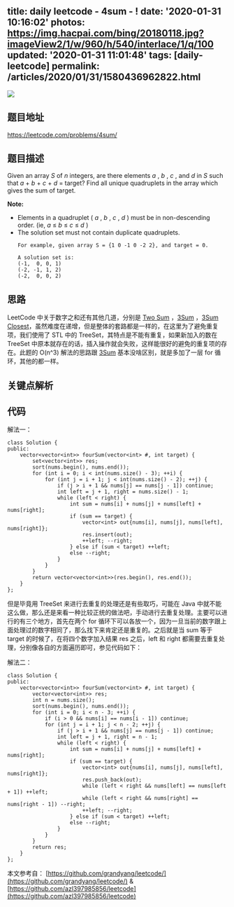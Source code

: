 title: daily leetcode - 4sum - !
date: '2020-01-31 10:16:02'
photos: https://img.hacpai.com/bing/20180118.jpg?imageView2/1/w/960/h/540/interlace/1/q/100
updated: '2020-01-31 11:01:48'
tags: [daily-leetcode]
permalink: /articles/2020/01/31/1580436962822.html
---
![](https://img.hacpai.com/bing/20180118.jpg?imageView2/1/w/960/h/540/interlace/1/q/100)

## 题目地址

https://leetcode.com/problems/4sum/

## 题目描述

Given an array *S* of *n* integers, are there elements *a* , *b* , *c* , and *d* in *S* such that *a* + *b* + *c* + *d* = target? Find all unique quadruplets in the array which gives the sum of target.

**Note:**

* Elements in a quadruplet ( *a* , *b* , *c* , *d* ) must be in non-descending order. (ie, *a* ≤ *b* ≤ *c* ≤ *d* )
* The solution set must not contain duplicate quadruplets.
  ```
  For example, given array S = {1 0 -1 0 -2 2}, and target = 0.

  A solution set is:
  (-1,  0, 0, 1)
  (-2, -1, 1, 2)
  (-2,  0, 0, 2)
  ```

## 思路

LeetCode 中关于数字之和还有其他几道，分别是 [Two Sum](http://www.cnblogs.com/grandyang/p/4130379.html) ，[3Sum](http://www.cnblogs.com/grandyang/p/4481576.html) ，[3Sum Closest](http://www.cnblogs.com/grandyang/p/4510984.html)，虽然难度在递增，但是整体的套路都是一样的，在这里为了避免重复项，我们使用了 STL 中的 TreeSet，其特点是不能有重复，如果新加入的数在 TreeSet 中原本就存在的话，插入操作就会失败，这样能很好的避免的重复项的存在。此题的 O(n^3) 解法的思路跟 [3Sum](http://www.cnblogs.com/grandyang/p/4481576.html) 基本没啥区别，就是多加了一层 for 循环，其他的都一样。

## 关键点解析

## 代码

解法一：

```
class Solution {
public:
    vector<vector<int>> fourSum(vector<int> #, int target) {
        set<vector<int>> res;
        sort(nums.begin(), nums.end());
        for (int i = 0; i < int(nums.size() - 3); ++i) {
            for (int j = i + 1; j < int(nums.size() - 2); ++j) {
                if (j > i + 1 && nums[j] == nums[j - 1]) continue;
                int left = j + 1, right = nums.size() - 1;
                while (left < right) {
                    int sum = nums[i] + nums[j] + nums[left] + nums[right];
                    if (sum == target) {
                        vector<int> out{nums[i], nums[j], nums[left], nums[right]};
                        res.insert(out);
                        ++left; --right;
                    } else if (sum < target) ++left;
                    else --right;
                }
            }
        }
        return vector<vector<int>>(res.begin(), res.end());
    }
};

```

但是毕竟用 TreeSet 来进行去重复的处理还是有些取巧，可能在 Java 中就不能这么做，那么还是来看一种比较正统的做法吧，手动进行去重复处理。主要可以进行的有三个地方，首先在两个 for 循环下可以各放一个，因为一旦当前的数字跟上面处理过的数字相同了，那么找下来肯定还是重复的。之后就是当 sum 等于 target 的时候了，在将四个数字加入结果 res 之后，left 和 right 都需要去重复处理，分别像各自的方面遍历即可，参见代码如下：

解法二：

```
class Solution {
public:
    vector<vector<int>> fourSum(vector<int> #, int target) {
        vector<vector<int>> res;
        int n = nums.size();
        sort(nums.begin(), nums.end());
        for (int i = 0; i < n - 3; ++i) {
            if (i > 0 && nums[i] == nums[i - 1]) continue;
            for (int j = i + 1; j < n - 2; ++j) {
                if (j > i + 1 && nums[j] == nums[j - 1]) continue;
                int left = j + 1, right = n - 1;
                while (left < right) {
                    int sum = nums[i] + nums[j] + nums[left] + nums[right];
                    if (sum == target) {
                        vector<int> out{nums[i], nums[j], nums[left], nums[right]};
                        res.push_back(out);
                        while (left < right && nums[left] == nums[left + 1]) ++left;
                        while (left < right && nums[right] == nums[right - 1]) --right;
                        ++left; --right;
                    } else if (sum < target) ++left;
                    else --right;
                }
            }
        }
        return res;
    }
};
```

本文参考自：
[https://github.com/grandyang/leetcode/](https://github.com/grandyang/leetcode/)  &
[https://github.com/azl397985856/leetcode](https://github.com/azl397985856/leetcode)
